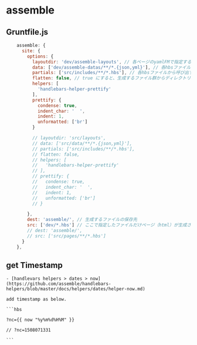 # assemble

  ## Gruntfile.js

```js:Gruntfile.js
    assemble: {
      site: {
        options: {
          layoutdir: 'dev/assemble-layouts', // 各ページのyamlFMで指定するレイアウトファイル（layout:）設置場所のパス
          data: ['dev/assemble-datas/**/*.{json,yml}'], // 各hbsファイルから変数として呼び出すファイル群の指定
          partials: ['src/includes/**/*.hbs'], // 各hbsファイルから呼び出すテンプレートhtml（.hbs）ファイルを指定
          flatten: false, // true にすると、生成するファイル群からディレクトリパスを削除？？
          helpers: [
            'handlebars-helper-prettify'
          ],
          prettify: {
            condense: true,
            indent_char: '  ',
            indent: 1,
            unformatted: ['br']
          }

          // layoutdir: 'src/layouts',
          // data: ['src/data/**/*.{json,yml}'],
          // partials: ['src/includes/**/*.hbs'],
          // flatten: false,
          // helpers: [
          //   'handlebars-helper-prettify'
          // ],
          // prettify: {
          //   condense: true,
          //   indent_char: '  ',
          //   indent: 1,
          //   unformatted: ['br']
          // }

        },
        dest: 'assemble/', // 生成するファイルの保存先
        src: ['dev/*.hbs'] // ここで指定したファイルだけページ（html）が生成される
        // dest: 'assemble/',
        // src: ['src/pages/**/*.hbs']
      }
    },
```

  ## get Timestamp
    - [handlevars helpers > dates > now](https://github.com/assemble/handlebars-helpers/blob/master/docs/helpers/dates/helper-now.md)
    
    add timestamp as below.
    
    ```hbs

    ?nc={{ now "%y%m%d%H%M" }}

    // ?nc=1508071331

    ```


